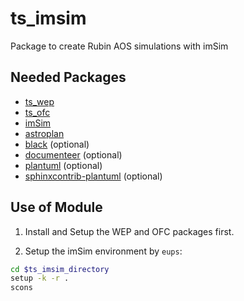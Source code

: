 # ts_imsim
Package to create Rubin AOS simulations with imSim

## Needed Packages

- [ts_wep](https://github.com/lsst-ts/ts_wep)
- [ts_ofc](https://github.com/lsst-ts/ts_ofc)
- [imSim](https://github.com/LSSTDESC/imSim)
- [astroplan](https://github.com/astropy/astroplan)
- [black](https://github.com/psf/black) (optional)
- [documenteer](https://github.com/lsst-sqre/documenteer) (optional)
- [plantuml](http://plantuml.com) (optional)
- [sphinxcontrib-plantuml](https://pypi.org/project/sphinxcontrib-plantuml/) (optional)

## Use of Module

1. Install and Setup the WEP and OFC packages first.

2. Setup the imSim environment by `eups`:

```bash
cd $ts_imsim_directory
setup -k -r .
scons
```
